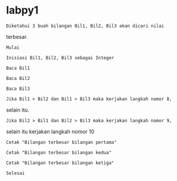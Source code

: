 # labpy1

    Diketahui 3 buah bilangan Bil1, Bil2, Bil3 akan dicari nilai 
terbesar.

    Mulai

    Inisiasi Bil1, Bil2, Bil3 sebagai Integer

    Baca Bil1

    Baca Bil2

    Baca Bil3

    Jika Bil1 > Bil2 dan Bil1 > Bil3 maka kerjakan langkah nomor 8, 
selain itu.

    Jika Bil2 > Bil1 dan Bil2 > Bil3 maka kerjakan langkah nomor 9, 
selain itu kerjakan langkah nomor 10

    Cetak "Bilangan terbesar bilangan pertama"

    Cetak "Bilangan terbesar bilangan kedua"

    Cetak "Bilangan terbesar bilangan ketiga"

    Selesai


